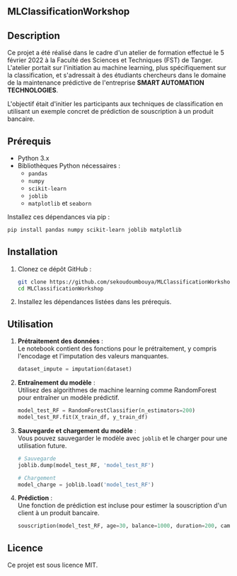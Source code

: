 ## MLClassificationWorkshop

## Description
Ce projet a été réalisé dans le cadre d'un atelier de formation effectué le 5 février 2022 à la Faculté des Sciences et Techniques (FST) de Tanger. L'atelier portait sur l'initiation au machine learning, plus spécifiquement sur la classification, et s'adressait à des étudiants chercheurs dans le domaine de la maintenance prédictive de l'entreprise **SMART AUTOMATION TECHNOLOGIES**.

L'objectif était d'initier les participants aux techniques de classification en utilisant un exemple concret de prédiction de souscription à un produit bancaire.

## Prérequis
- Python 3.x
- Bibliothèques Python nécessaires :
  - `pandas`
  - `numpy`
  - `scikit-learn`
  - `joblib`
  - `matplotlib` et `seaborn`

Installez ces dépendances via pip :

```bash
pip install pandas numpy scikit-learn joblib matplotlib
```

## Installation
1. Clonez ce dépôt GitHub :
   ```bash
   git clone https://github.com/sekoudoumbouya/MLClassificationWorkshop.git
   cd MLClassificationWorkshop
   ```
2. Installez les dépendances listées dans les prérequis.

## Utilisation
1. **Prétraitement des données** :  
   Le notebook contient des fonctions pour le prétraitement, y compris l'encodage et l'imputation des valeurs manquantes.
   ```python
   dataset_impute = imputation(dataset)
   ```

2. **Entraînement du modèle** :  
   Utilisez des algorithmes de machine learning comme RandomForest pour entraîner un modèle prédictif.
   ```python
   model_test_RF = RandomForestClassifier(n_estimators=200)
   model_test_RF.fit(X_train_df, y_train_df)
   ```

3. **Sauvegarde et chargement du modèle** :  
   Vous pouvez sauvegarder le modèle avec `joblib` et le charger pour une utilisation future.
   ```python
   # Sauvegarde
   joblib.dump(model_test_RF, 'model_test_RF')

   # Chargement
   model_charge = joblib.load('model_test_RF')
   ```

4. **Prédiction** :  
   Une fonction de prédiction est incluse pour estimer la souscription d'un client à un produit bancaire.
   ```python
   souscription(model_test_RF, age=30, balance=1000, duration=200, campaign=2)
   ```

## Licence
Ce projet est sous licence MIT.
